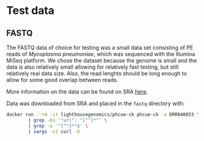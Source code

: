 # Test data

## FASTQ

The FASTQ data of choice for testing was a small data set consisting of PE reads
of _Mycoplasma pneumoniae_, which was sequenced with the Illumina MiSeq platform. 
We chose the dataset because the genome is small and the data is also relatively small
allowing for relatively fast testing, but still relatively real data size. Also, the 
read lenghts should be long enough to allow for some good overlap between reads.

More information on the data can be found on SRA [here](https://trace.ncbi.nlm.nih.gov/Traces/index.html?view=run_browser&acc=DRR040053&display=metadata).

Data was downloaded from SRA and placed in the `fastq` directory with:

```bash
docker run --rm -it lighthousegenomics/phcue-ck phcue-ck -a DRR040053 \
        | grep -Eo '"url": "[^"]*"' \
        | grep -o '"[^"]*"$' \
        | xargs -n1 curl -O
```